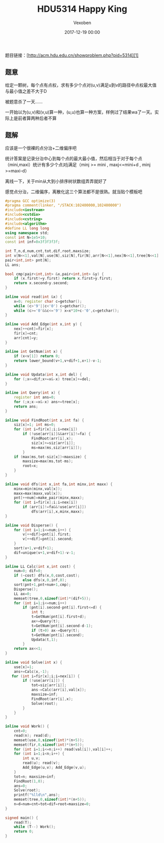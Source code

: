 ﻿---
layout: post
title: HDU5314 Happy King
date: 2017-12-19 00:00
categories: training
tags: 数据结构
img: https://vexoben.github.io/assets/images/Blog/2017-12-19-HDU5314-Happy-King.jpg
author: Vexoben
---

题目链接：[http://acm.hdu.edu.cn/showproblem.php?pid=5314][1]

## 题意

给定一颗树，每个点有点权，求有多少个点对(u,v)满足u到v的路径中点权最大值与最小值之差不大于D

被题意杀了一天......

一开始以为(u,v)和(v,u)算一种，(u,u)也算一种方案，样例过了结果wa了一天。实际上是前者算两种后者不算

## 题解

应该是一个很裸的点分治+二维偏序吧

统计答案是记录分治中心到每个点的最大最小值，然后相当于对于每个点（mini,maxi）统计有多少个点对j满足（minj >= mini , maxj<=mini+d , minj >=maxi-d）

离线一下，关于min从大到小排序树状数组弄弄就好了

感觉点分治，二维偏序，离散化这三个算法都不是很熟。就当贴个模板吧

```cpp
#pragma GCC optimize(3)  
#pragma comment(linker, "/STACK:102400000,102400000")  
#include<iostream>  
#include<cstdio>  
#include<cstring>  
#include<algorithm>  
#define LL long long  
using namespace std;  
const int N=1e5+10;  
const int inf=0x3f3f3f3f;  
  
int T,n,d,num,cnt,tot,dif,root,maxsize;  
int v[N<<1],val[N],use[N],siz[N],fir[N],arr[N<<1],nex[N<<1],tree[N<<1];  
pair<int,int> pnt[N];  
LL ans;  
  
bool cmp(pair<int,int> &x,pair<int,int> &y) {  
    if (x.first!=y.first) return x.first>y.first;  
    return x.second>y.second;  
}  
  
inline void read(int &x) {  
    x=0; register char c=getchar();  
    while (c>'9'||c<'0') c=getchar();  
    while (c>='0'&&c<='9') x=x*10+c-'0',c=getchar();  
}  
  
inline void Add_Edge(int x,int y) {  
    nex[++cnt]=fir[x];  
    fir[x]=cnt;  
    arr[cnt]=y;  
}  
  
inline int GetNum(int x) {  
    if (x<v[1]) return 0;  
    return lower_bound(v+1,v+dif+1,x+1)-v-1;  
}  
  
inline void Updata(int x,int del) {  
    for (;x<=dif;x+=x&-x) tree[x]+=del;  
}  
  
inline int Query(int x) {  
    register int ans=0;  
    for (;x;x-=x&-x) ans+=tree[x];  
    return ans;  
}  
  
inline void FindRoot(int x,int fa) {  
    siz[x]=1; int ms=0;  
    for (int i=fir[x];i;i=nex[i])  
        if (!use[arr[i]]&&arr[i]!=fa) {  
            FindRoot(arr[i],x);  
            siz[x]+=siz[arr[i]];  
            ms=max(ms,siz[arr[i]]);  
        }  
    if (max(ms,tot-siz[x])<maxsize) {  
        maxsize=max(ms,tot-ms);  
        root=x;  
    }  
}  
  
inline void dfs(int x,int fa,int minx,int maxx) {  
    minx=min(minx,val[x]);  
    maxx=max(maxx,val[x]);  
    pnt[++num]=make_pair(minx,maxx);  
    for (int i=fir[x];i;i=nex[i])  
        if (arr[i]!=fa&&!use[arr[i]])  
            dfs(arr[i],x,minx,maxx);  
}  
  
inline void Disperse() {  
    for (int i=1;i<=num;i++) {  
        v[++dif]=pnt[i].first;  
        v[++dif]=pnt[i].second;  
    }  
    sort(v+1,v+dif+1);  
    dif=unique(v+1,v+dif+1)-v-1;  
}  
  
inline LL Calc(int x,int cost) {  
    num=0; dif=0;  
    if (~cost) dfs(x,0,cost,cost);  
        else dfs(x,0,inf,0);  
    sort(pnt+1,pnt+num+1,cmp);  
    Disperse();  
    LL ax=0;  
    memset(tree,0,sizeof(int)*(dif+5));  
    for (int i=1;i<=num;i++)   
        if (pnt[i].second-pnt[i].first<=d) {  
            int t;  
            t=GetNum(pnt[i].first+d);  
            ax+=Query(t);  
            t=GetNum(pnt[i].second-d-1);  
            if (t>0) ax-=Query(t);             
            t=GetNum(pnt[i].second);  
            Updata(t,1);  
        }  
    return ax<<1;  
}  
  
inline void Solve(int x) {  
    use[x]=1;  
    ans+=Calc(x,-1);  
   for (int i=fir[x];i;i=nex[i]) {  
        if (!use[arr[i]]) {       
            tot=siz[arr[i]];  
            ans-=Calc(arr[i],val[x]);  
            maxsize=inf;  
            FindRoot(arr[i],x);  
            Solve(root);  
        }  
    }  
}  
  
inline void Work() {  
    cnt=0;  
    read(n); read(d);  
    memset(use,0,sizeof(int)*(n+5));  
    memset(fir,0,sizeof(int)*(n+5));  
    for (int i=1;i<=n;i++) read(val[i]),val[i]++;  
    for (int i=1;i<n;i++) {  
        int u,v;  
        read(u); read(v);  
        Add_Edge(u,v); Add_Edge(v,u);  
    }  
    tot=n; maxsize=inf;  
    FindRoot(1,0);  
    ans=0;  
    Solve(root);  
    printf("%lld\n",ans);  
    memset(tree,0,sizeof(int)*(n+5));  
    n=d=num=cnt=tot=dif=root=maxsize=0;  
}  
  
signed main() {  
    read(T);  
    while (T--) Work();  
    return 0;  
}  
```


  [1]: http://acm.hdu.edu.cn/showproblem.php?pid=5314